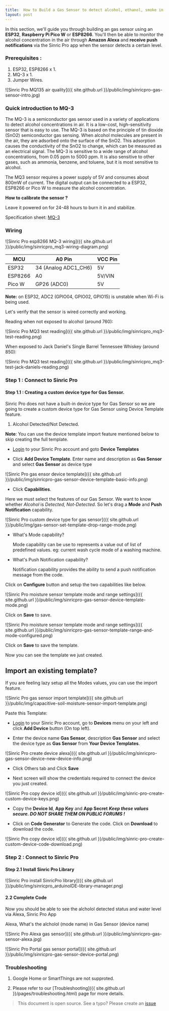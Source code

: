 ```yaml
---
title:  How to Build a Gas Sensor to detect alcohol, ethanol, smoke in the air using a MQ-3 using ESP32, ESP8266 or Raspberry Pi Pico W for Alexa
layout: post
---
```


In this section, we'll guide you through building an gas sensor using an **ESP32**, **Raspberry Pi Pico W** or **ESP8266**. You'll then be able to monitor the alcohol concentration in the air through **Amazon Alexa** and **receive push notifications**  via the Sinric Pro app when the sensor detects a certain level.

### Prerequisites : 

1. ESP32, ESP8266 x 1.
2. MQ-3 x 1.
3. Jumper Wires.

![Sinric Pro MQ135 air quality]({{ site.github.url }}/public/img/sinricpro-gas-sensor-intro.jpg)

### Quick introduction to MQ-3

The MQ-3 is a semiconductor gas sensor used in a variety of applications to detect alcohol concentrations in air. It is a low-cost, high-sensitivity sensor that is easy to use. The MQ-3 is based on the principle of tin dioxide (SnO2) semiconductor gas sensing. When alcohol molecules are present in the air, they are adsorbed onto the surface of the SnO2. This adsorption causes the conductivity of the SnO2 to change, which can be measured as an electrical signal. The MQ-3 is sensitive to a wide range of alcohol concentrations, from 0.05 ppm to 5000 ppm. It is also sensitive to other gases, such as ammonia, benzene, and toluene, but it is most sensitive to alcohol.

The MQ3 sensor requires a power supply of 5V and consumes about 800mW of current. The digital output can be connected to a ESP32, ESP8266 or Pico W to measure the alcohol concentration.

**How to calibrate the sensor ?**

Leave it powered on for 24-48 hours to burn it in and stabilize.

Specification sheet: [MQ-3](https://www.sparkfun.com/datasheets/Sensors/MQ-3.pdf)

### Wiring

![Sinric Pro esp8266 MQ-3 wiring]({{ site.github.url }}/public/img/sinricpro_mq3-wiring-diagram.png) 


| MCU       | A0 Pin                    |  VCC Pin  |
| --------- | -------                   | -------   |
| ESP32     |    34 (Analog ADC1_CH6)   |   5V      |
| ESP8266   |    A0                     |   5V/VIN  |
| Pico W    |    GP26 (ADC0)            |   5V      |
 


**Note:** on ESP32, ADC2 (GPIO04, GPIO02, GPIO15) is unstable when Wi-Fi is being used.

Let's verify that the sensor is wired correctly and working. 

<script src="https://gist.github.com/kakopappa/580e05d98109e36f6b4ace84bded1c7b.js"></script>

Reading when not exposed to alcohol (around 760):

![Sinric Pro MQ3 test reading]({{ site.github.url }}/public/img/sinricpro_mq3-test-reading.png)

When exposed to Jack Daniel's Single Barrel Tennessee Whiskey (around 850):

![Sinric Pro MQ3 test reading]({{ site.github.url }}/public/img/sinricpro_mq3-test-jack-daniels-reading.png)

 
### Step 1 : Connect to Sinric Pro 

#### Step 1.1 : Creating a custom device type for Gas Sensor.

Sinric Pro does not have a built-in device type for Gas Sensor so we are going to create a custom device type for Gas Sensor using Device Template feature.

1. Alcohol Detected/Not Detected. 

**Note**: You can use the device template import feature mentioned below to skip creating the full template.

* [Login](https://portal.sinric.pro/devicetemplates/new) to your Sinric Pro account and goto **Device Templates**

* Click **Add Device Template**. Enter name and description as **Gas Sensor** and select **Gas Sensor** as device type

![Sinric Pro gas ensor device template]({{ site.github.url }}/public/img/sinricpro-gas-sensor-device-template-basic-info.png) 

* Click **Capabilities**. 

Here we must select the features of our Gas Sensor. We want to know whether *Alcohol* is *Detected, Not-Detected*. So let's drag a **Mode** and **Push Notification** capability.

![Sinric Pro custom device type for gas sensor]({{ site.github.url }}/public/img/gas-sensor-set-template-drop-range-mode.png) 

- What's Mode capability?

  Mode capability can be use to represents a value out of list of predefined values. eg: current wash cycle mode of a washing machine.

- What's Push Notification capability?

  Notification capability provides the ability to send a push notification message from the code.

Click on **Configure** button and setup the two capabilities like below.

![Sinric Pro moisture sensor template mode and range settings]({{ site.github.url }}/public/img/sinricpro-gas-sensor-device-template-mode.png)  

Click on **Save** to save.

![Sinric Pro moisture sensor template mode and range settings]({{ site.github.url }}/public/img/sinricpro-gas-sensor-template-range-and-mode-configured.png)  

Click on **Save** to save the template.

Now you can see the template we just created.


## Import an existing template?

If you are feeling lazy setup all the Modes values, you can use the import feature.

![Sinric Pro gas sensor import template]({{ site.github.url }}/public/img/capacitive-soil-moisture-sensor-import-template.png)

Paste this Template:

<script src="https://gist.github.com/kakopappa/9fdaaaa176a83414961756cf276b82d5.js"></script>

* [Login](http://portal.sinric.pro) to your Sinric Pro account, go to **Devices** menu on your left and click **Add Device** button (On top left).

* Enter the device name **Gas Sensor**, description **Gas Sensor** and select the device type as **Gas Sensor** from **Your Device Templates**.


![Sinric Pro create device alexa]({{ site.github.url }}/public/img/sinricpro-gas-sensor-device-new-device-info.png)

* Click Others tab and Click **Save**

* Next screen will show the credentials required to connect the device you just created.

![Sinric Pro copy device id]({{ site.github.url }}/public/img/sinric-pro-create-custom-device-keys.png)

* Copy the **Device Id**, **App Key** and **App Secret** ***Keep these values secure. DO NOT SHARE THEM ON PUBLIC FORUMS !***

* Click on **Code Generator** to Generate the code. Click on **Download** to download the code.

![Sinric Pro copy device id]({{ site.github.url }}/public/img/sinric-pro-create-custom-device-code-download.png)
 

### Step 2 : Connect to Sinric Pro 

#### Step 2.1 Install Sinric Pro Library 

![Sinric Pro install SinricPro library]({{ site.github.url }}/public/img/sinricpro_arduinoIDE-library-manager.png)
 

#### 2.2 Complete Code

<script src="https://gist.github.com/kakopappa/e9d05233bc97f29a403a101810e36795.js"></script>
 
Now you should be able to see the alcholol detected status and water level via Alexa, Sinric Pro App

Alexa, What's the alcholol (mode name) in Gas Sensor (device name)
 

![Sinric Pro Alexa gas sensor]({{ site.github.url }}/public/img/sinricpro-gas-sensor-alexa.jpg)
 
![Sinric Pro Portal gas sensor portal]({{ site.github.url }}/public/img/sinricpro-gas-sensor-device-portal.png)
 

### Troubleshooting
1. Google Home or SmartThings are not supproted.

2. Please refer to our [Troubleshooting]({{ site.github.url }}/pages/troubleshooting.html) page for more details.
 
> This document is open source. See a typo? Please create an [issue](https://github.com/sinricpro/help-docs)